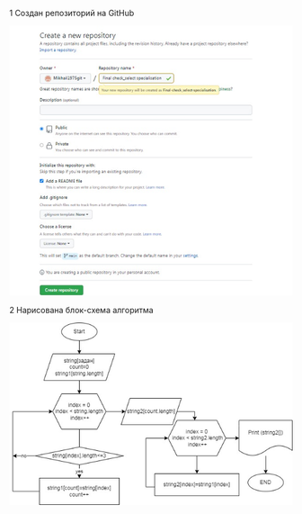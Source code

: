1 Создан репозиторий на GitHub

![Создан репозиторий](Repophoto.jpg)

2 Нарисована блок-схема алгоритма

![блок-схема алгоритма](Flowchart.jpg)